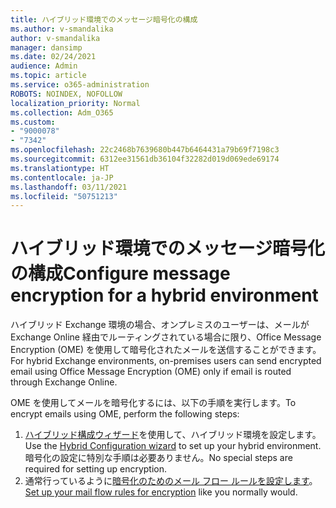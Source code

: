 ```yaml
---
title: ハイブリッド環境でのメッセージ暗号化の構成
ms.author: v-smandalika
author: v-smandalika
manager: dansimp
ms.date: 02/24/2021
audience: Admin
ms.topic: article
ms.service: o365-administration
ROBOTS: NOINDEX, NOFOLLOW
localization_priority: Normal
ms.collection: Adm_O365
ms.custom:
- "9000078"
- "7342"
ms.openlocfilehash: 22c2468b7639680b447b6464431a79b69f7198c3
ms.sourcegitcommit: 6312ee31561db36104f32282d019d069ede69174
ms.translationtype: HT
ms.contentlocale: ja-JP
ms.lasthandoff: 03/11/2021
ms.locfileid: "50751213"
---
```

# <a name="configure-message-encryption-for-a-hybrid-environment"></a><span data-ttu-id="abb77-102">ハイブリッド環境でのメッセージ暗号化の構成</span><span class="sxs-lookup"><span data-stu-id="abb77-102">Configure message encryption for a hybrid environment</span></span>

<span data-ttu-id="abb77-103">ハイブリッド Exchange 環境の場合、オンプレミスのユーザーは、メールが Exchange Online 経由でルーティングされている場合に限り、Office Message Encryption (OME) を使用して暗号化されたメールを送信することができます。</span><span class="sxs-lookup"><span data-stu-id="abb77-103">For hybrid Exchange environments, on-premises users can send encrypted email using Office Message Encryption (OME) only if email is routed through Exchange Online.</span></span>

<span data-ttu-id="abb77-104">OME を使用してメールを暗号化するには、以下の手順を実行します。</span><span class="sxs-lookup"><span data-stu-id="abb77-104">To encrypt emails using OME, perform the following steps:</span></span>

1. <span data-ttu-id="abb77-105">[ハイブリッド構成ウィザード](https://docs.microsoft.com/Exchange/hybrid-configuration-wizard)を使用して、ハイブリッド環境を設定します。</span><span class="sxs-lookup"><span data-stu-id="abb77-105">Use the [Hybrid Configuration wizard](https://docs.microsoft.com/Exchange/hybrid-configuration-wizard) to set up your hybrid environment.</span></span> <span data-ttu-id="abb77-106">暗号化の設定に特別な手順は必要ありません。</span><span class="sxs-lookup"><span data-stu-id="abb77-106">No special steps are required for setting up encryption.</span></span>
2. <span data-ttu-id="abb77-107">通常行っているように[暗号化のためのメール フロー ルールを設定します](https://docs.microsoft.com/microsoft-365/compliance/define-mail-flow-rules-to-encrypt-email)。</span><span class="sxs-lookup"><span data-stu-id="abb77-107">[Set up your mail flow rules for encryption](https://docs.microsoft.com/microsoft-365/compliance/define-mail-flow-rules-to-encrypt-email) like you normally would.</span></span>


